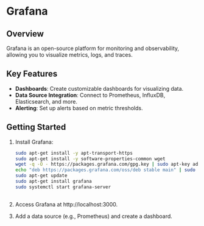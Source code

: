 # Grafana

## Overview
Grafana is an open-source platform for monitoring and observability, allowing you to visualize metrics, logs, and traces.

## Key Features
- **Dashboards**: Create customizable dashboards for visualizing data.
- **Data Source Integration**: Connect to Prometheus, InfluxDB, Elasticsearch, and more.
- **Alerting**: Set up alerts based on metric thresholds.

## Getting Started
  1. Install Grafana:
     ```bash
     sudo apt-get install -y apt-transport-https
     sudo apt-get install -y software-properties-common wget
     wget -q -O - https://packages.grafana.com/gpg.key | sudo apt-key add -
     echo "deb https://packages.grafana.com/oss/deb stable main" | sudo tee -a /etc/apt/sources.list.d/grafana.list
     sudo apt-get update
     sudo apt-get install grafana
     sudo systemctl start grafana-server
   
  2. Access Grafana at http://localhost:3000.

  3. Add a data source (e.g., Prometheus) and create a dashboard.
